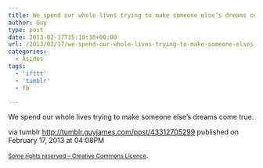 ```yaml
---
title: We spend our whole lives trying to make someone else’s dreams come true.
author: Guy
type: post
date: 2013-02-17T15:10:38+00:00
url: /2013/02/17/we-spend-our-whole-lives-trying-to-make-someone-elses-dreams-come-true/
categories:
  - Asides
tags:
  - 'ifttt'
  - 'tumblr'
  - fb

---
```

We spend our whole lives trying to make someone else&#8217;s dreams come true.

via tumblr http://tumblr.guyjames.com/post/43312705299 published on February 17, 2013 at 04:08PM

<small><a href="https://creativecommons.org/licenses/by-nc/3.0/" target="_blank">Some rights reserved &#8211; Creative Commons Licence</a></small>.